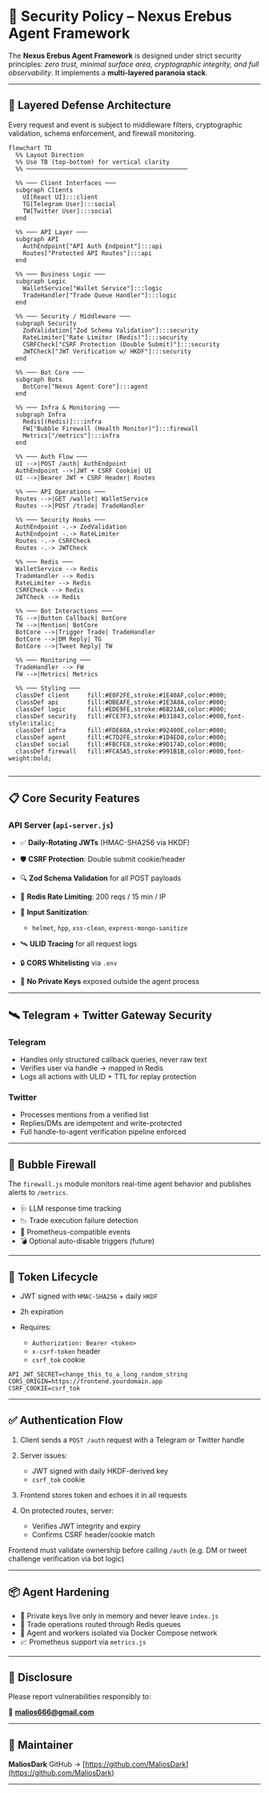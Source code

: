 
# 🔐 Security Policy – Nexus Erebus Agent Framework

The **Nexus Erebus Agent Framework** is designed under strict security principles: *zero trust, minimal surface area, cryptographic integrity, and full observability*. It implements a **multi-layered paranoia stack**.

---

## 🧱 Layered Defense Architecture

Every request and event is subject to middleware filters, cryptographic validation, schema enforcement, and firewall monitoring.

```mermaid
flowchart TD
  %% Layout Direction
  %% Use TB (top-bottom) for vertical clarity
  %% ─────────────────────────────────────────────

  %% ─── Client Interfaces ───
  subgraph Clients
    UI[React UI]:::client
    TG[Telegram User]:::social
    TW[Twitter User]:::social
  end

  %% ─── API Layer ───
  subgraph API
    AuthEndpoint["API Auth Endpoint"]:::api
    Routes["Protected API Routes"]:::api
  end

  %% ─── Business Logic ───
  subgraph Logic
    WalletService["Wallet Service"]:::logic
    TradeHandler["Trade Queue Handler"]:::logic
  end

  %% ─── Security / Middleware ───
  subgraph Security
    ZodValidation["Zod Schema Validation"]:::security
    RateLimiter["Rate Limiter (Redis)"]:::security
    CSRFCheck["CSRF Protection (Double Submit)"]:::security
    JWTCheck["JWT Verification w/ HKDF"]:::security
  end

  %% ─── Bot Core ───
  subgraph Bots
    BotCore["Nexus Agent Core"]:::agent
  end

  %% ─── Infra & Monitoring ───
  subgraph Infra
    Redis[(Redis)]:::infra
    FW["Bubble Firewall (Health Monitor)"]:::firewall
    Metrics["/metrics"]:::infra
  end

  %% ─── Auth Flow ───
  UI -->|POST /auth| AuthEndpoint
  AuthEndpoint -->|JWT + CSRF Cookie| UI
  UI -->|Bearer JWT + CSRF Header| Routes

  %% ─── API Operations ───
  Routes -->|GET /wallet| WalletService
  Routes -->|POST /trade| TradeHandler

  %% ─── Security Hooks ───
  AuthEndpoint -.-> ZodValidation
  AuthEndpoint -.-> RateLimiter
  Routes -.-> CSRFCheck
  Routes -.-> JWTCheck

  %% ─── Redis ───
  WalletService --> Redis
  TradeHandler --> Redis
  RateLimiter --> Redis
  CSRFCheck --> Redis
  JWTCheck --> Redis

  %% ─── Bot Interactions ───
  TG -->|Button Callback| BotCore
  TW -->|Mention| BotCore
  BotCore -->|Trigger Trade| TradeHandler
  BotCore -->|DM Reply| TG
  BotCore -->|Tweet Reply| TW

  %% ─── Monitoring ───
  TradeHandler --> FW
  FW -->|Metrics| Metrics

  %% ─── Styling ───
  classDef client     fill:#E0F2FE,stroke:#1E40AF,color:#000;
  classDef api        fill:#DBEAFE,stroke:#1E3A8A,color:#000;
  classDef logic      fill:#EDE9FE,stroke:#6B21A8,color:#000;
  classDef security   fill:#FCE7F3,stroke:#831843,color:#000,font-style:italic;
  classDef infra      fill:#FDE68A,stroke:#92400E,color:#000;
  classDef agent      fill:#C7D2FE,stroke:#1D4ED8,color:#000;
  classDef social     fill:#FBCFE8,stroke:#9D174D,color:#000;
  classDef firewall   fill:#FCA5A5,stroke:#991B1B,color:#000,font-weight:bold;


```

---

## 📋 Core Security Features

### API Server (`api-server.js`)

* ✅ **Daily-Rotating JWTs** (HMAC-SHA256 via HKDF)
* 🛡 **CSRF Protection**: Double submit cookie/header
* 🔍 **Zod Schema Validation** for all POST payloads
* 🧱 **Redis Rate Limiting**: 200 reqs / 15 min / IP
* 🧼 **Input Sanitization**:

  * `helmet`, `hpp`, `xss-clean`, `express-mongo-sanitize`
* 🛰 **ULID Tracing** for all request logs
* 🔒 **CORS Whitelisting** via `.env`
* 🚫 **No Private Keys** exposed outside the agent process

---

## 🛰 Telegram + Twitter Gateway Security

### Telegram

* Handles only structured callback queries, never raw text
* Verifies user via handle → mapped in Redis
* Logs all actions with ULID + TTL for replay protection

### Twitter

* Processes mentions from a verified list
* Replies/DMs are idempotent and write-protected
* Full handle-to-agent verification pipeline enforced

---

## 🧯 Bubble Firewall

The `firewall.js` module monitors real-time agent behavior and publishes alerts to `/metrics`.

* 🩺 LLM response time tracking
* 📉 Trade execution failure detection
* 🔔 Prometheus-compatible events
* 💣 Optional auto-disable triggers (future)

---

## 🔄 Token Lifecycle

* JWT signed with `HMAC-SHA256` + daily `HKDF`
* 2h expiration
* Requires:

  * `Authorization: Bearer <token>`
  * `x-csrf-token` header
  * `csrf_tok` cookie

```env
API_JWT_SECRET=change_this_to_a_long_random_string
CORS_ORIGIN=https://frontend.yourdomain.app
CSRF_COOKIE=csrf_tok
```

---

## ✅ Authentication Flow

1. Client sends a `POST /auth` request with a Telegram or Twitter handle
2. Server issues:

   * JWT signed with daily HKDF-derived key
   * `csrf_tok` cookie
3. Frontend stores token and echoes it in all requests
4. On protected routes, server:

   * Verifies JWT integrity and expiry
   * Confirms CSRF header/cookie match

Frontend must validate ownership before calling `/auth`
(e.g. DM or tweet challenge verification via bot logic)

---

## 📦 Agent Hardening

* 🔐 Private keys live only in memory and never leave `index.js`
* 🧬 Trade operations routed through Redis queues
* 🤖 Agent and workers isolated via Docker Compose network
* 📈 Prometheus support via `metrics.js`

---

## 📣 Disclosure

Please report vulnerabilities responsibly to:

📧 **[malios666@gmail.com](mailto:malios666@gmail.com)**

---

## 👤 Maintainer

**MaliosDark**
GitHub → [https://github.com/MaliosDark](https://github.com/MaliosDark)

---
